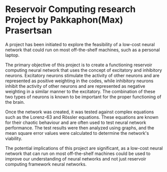 # Reservoir Computing research Project by Pakkaphon(Max) Prasertsan
A project has been initiated to explore the feasibility of a low-cost neural network that could run on most off-the-shelf machines, such as a personal laptop.

The primary objective of this project is to create a functioning reservoir computing neural network that uses the concept of excitatory and inhibitory neurons. Excitatory neurons stimulate the activity of other neurons and are represented as positive weighting in the codes, while inhibitory neurons inhibit the activity of other neurons and are represented as negative weighting in a similar manner to the excitatory. The combination of these two types of neurons is known to be important for the proper functioning of the brain.

Once the network was created, it was tested against complex equations such as the Lorenz-63 and Rössler equations. These equations are known for their chaotic behaviour and are often used to test neural network performance. The test results were then analyzed using graphs, and the mean square error values were calculated to determine the network's viability.

The potential implications of this project are significant, as a low-cost neural network that can run on most off-the-shelf machines could be used to improve our understanding of neural networks and not just reservoir computing framework neural networks.
